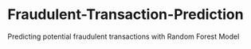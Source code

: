 # Fraudulent-Transaction-Prediction
Predicting potential fraudulent transactions with Random Forest Model
